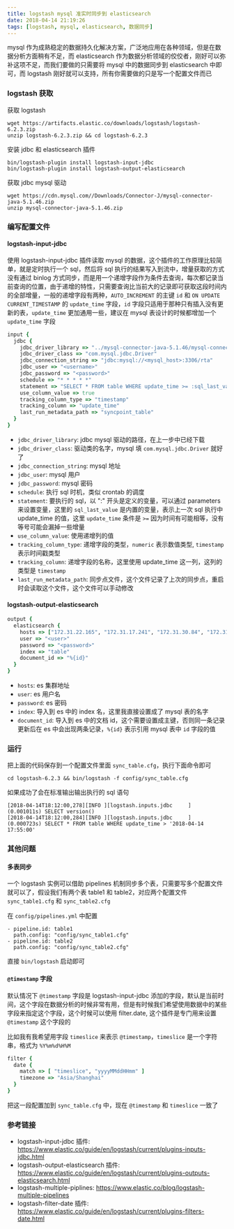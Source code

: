 ```yaml
---
title: logstash mysql 准实时同步到 elasticsearch
date: 2018-04-14 21:19:26
tags: [logstash, mysql, elasticsearch, 数据同步]
---
```


mysql 作为成熟稳定的数据持久化解决方案，广泛地应用在各种领域，但是在数据分析方面稍有不足，而 elasticsearch 作为数据分析领域的佼佼者，刚好可以弥补这项不足，而我们要做的只需要将 mysql 中的数据同步到 elasticsearch 中即可，而 logstash 刚好就可以支持，所有你需要做的只是写一个配置文件而已

### logstash 获取

获取 logstash

```
wget https://artifacts.elastic.co/downloads/logstash/logstash-6.2.3.zip
unzip logstash-6.2.3.zip && cd logstash-6.2.3
```

安装 jdbc 和 elasticsearch 插件

```
bin/logstash-plugin install logstash-input-jdbc
bin/logstash-plugin install logstash-output-elasticsearch
```

获取 jdbc mysql 驱动

```
wget https://cdn.mysql.com//Downloads/Connector-J/mysql-connector-java-5.1.46.zip
unzip mysql-connector-java-5.1.46.zip
```

### 编写配置文件

#### logstash-input-jdbc

使用 logstash-input-jdbc 插件读取 mysql 的数据，这个插件的工作原理比较简单，就是定时执行一个 sql，然后将 sql 执行的结果写入到流中，增量获取的方式没有通过 binlog 方式同步，而是用一个递增字段作为条件去查询，每次都记录当前查询的位置，由于递增的特性，只需要查询比当前大的记录即可获取这段时间内的全部增量，一般的递增字段有两种，`AUTO_INCREMENT` 的主键 `id` 和 `ON UPDATE CURRENT_TIMESTAMP` 的 `update_time` 字段，`id` 字段只适用于那种只有插入没有更新的表，`update_time` 更加通用一些，建议在 mysql 表设计的时候都增加一个 `update_time` 字段

``` ruby
input {
  jdbc {
    jdbc_driver_library => "../mysql-connector-java-5.1.46/mysql-connector-java-5.1.46-bin.jar"
    jdbc_driver_class => "com.mysql.jdbc.Driver"
    jdbc_connection_string => "jdbc:mysql://<mysql_host>:3306/rta"
    jdbc_user => "<username>"
    jdbc_password => "<password>"
    schedule => "* * * * *"
    statement => "SELECT * FROM table WHERE update_time >= :sql_last_value"
    use_column_value => true
    tracking_column_type => "timestamp"
    tracking_column => "update_time"
    last_run_metadata_path => "syncpoint_table"
  }
}
```

- `jdbc_driver_library`: jdbc mysql 驱动的路径，在上一步中已经下载
- `jdbc_driver_class`: 驱动类的名字，mysql 填 `com.mysql.jdbc.Driver` 就好了
- `jdbc_connection_string`: mysql 地址
- `jdbc_user`: mysql 用户
- `jdbc_password`: mysql 密码
- `schedule`: 执行 sql 时机，类似 crontab 的调度
- `statement`: 要执行的 sql，以 ":" 开头是定义的变量，可以通过 parameters 来设置变量，这里的 `sql_last_value` 是内置的变量，表示上一次 sql 执行中 update_time 的值，这里 `update_time` 条件是 `>=` 因为时间有可能相等，没有等号可能会漏掉一些增量
- `use_column_value`: 使用递增列的值
- `tracking_column_type`: 递增字段的类型，`numeric` 表示数值类型, `timestamp` 表示时间戳类型
- `tracking_column`: 递增字段的名称，这里使用 update_time 这一列，这列的类型是 `timestamp`
- `last_run_metadata_path`: 同步点文件，这个文件记录了上次的同步点，重启时会读取这个文件，这个文件可以手动修改

#### logstash-output-elasticsearch

``` ruby
output {
  elasticsearch {
    hosts => ["172.31.22.165", "172.31.17.241", "172.31.30.84", "172.31.18.178"]
    user => "<user>"
    password => "<password>"
    index => "table"
    document_id => "%{id}"
  }
}
```

- `hosts`: es 集群地址
- `user`: es 用户名
- `password`: es 密码
- `index`: 导入到 es 中的 index 名，这里我直接设置成了 mysql 表的名字
- `document_id`: 导入到 es 中的文档 id，这个需要设置成主键，否则同一条记录更新后在 es 中会出现两条记录，`%{id}` 表示引用 mysql 表中 `id` 字段的值

### 运行

把上面的代码保存到一个配置文件里面 `sync_table.cfg`，执行下面命令即可

```
cd logstash-6.2.3 && bin/logstash -f config/sync_table.cfg
```

如果成功了会在标准输出输出执行的 sql 语句

```
[2018-04-14T18:12:00,278][INFO ][logstash.inputs.jdbc     ] (0.001011s) SELECT version()
[2018-04-14T18:12:00,284][INFO ][logstash.inputs.jdbc     ] (0.000723s) SELECT * FROM table WHERE update_time > '2018-04-14 17:55:00'
```

### 其他问题

#### 多表同步

一个 logstash 实例可以借助 pipelines 机制同步多个表，只需要写多个配置文件就可以了，假设我们有两个表 table1 和 table2，对应两个配置文件 `sync_table1.cfg` 和 `sync_table2.cfg`

在 `config/pipelines.yml` 中配置

```
- pipeline.id: table1
  path.config: "config/sync_table1.cfg"
- pipeline.id: table2
  path.config: "config/sync_table2.cfg"
```

直接 `bin/logstash` 启动即可

#### `@timestamp` 字段

默认情况下 `@timestamp` 字段是 logstash-input-jdbc 添加的字段，默认是当前时间，这个字段在数据分析的时候非常有用，但是有时候我们希望使用数据中的某些字段来指定这个字段，这个时候可以使用 filter.date, 这个插件是专门用来设置 `@timestamp` 这个字段的

比如我有我希望用字段 `timeslice` 来表示 `@timestamp`，`timeslice` 是一个字符串，格式为 `%Y%m%d%H%M`

``` ruby
filter {
  date {
    match => [ "timeslice", "yyyyMMddHHmm" ]
    timezone => "Asia/Shanghai"
  }
}
```

把这一段配置加到 `sync_table.cfg` 中，现在 `@timestamp` 和 `timeslice` 一致了

### 参考链接

- logstash-input-jdbc 插件: <https://www.elastic.co/guide/en/logstash/current/plugins-inputs-jdbc.html>
- logstash-output-elasticsearch 插件: <https://www.elastic.co/guide/en/logstash/current/plugins-outputs-elasticsearch.html>
- logstash-multiple-piplines: <https://www.elastic.co/blog/logstash-multiple-pipelines>
- logstash-filter-date 插件: <https://www.elastic.co/guide/en/logstash/current/plugins-filters-date.html>
